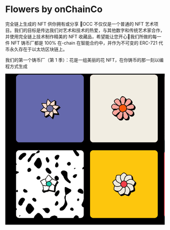 # Flowers by onChainCo

完全链上生成的 NFT 供你拥有或分享 🌼OCC 不仅仅是一个普通的 NFT 艺术项目。我们的目标是传达我们对艺术和技术的热爱，与其他数字和传统艺术家合作，并使用完全链上技术制作精美的 NFT 收藏品，希望能让您开心🌻我们所做的每一件 NFT 铸币厂都是 100% 在-chain 在智能合约中，并作为不可变的 ERC-721 代币永久存在于以太坊区块链上。

我们的第一个铸币厂（第 1 季）：花是一组美丽的花 NFT，在你铸币的那一刻以编程方式生成

![nft](01.png)
